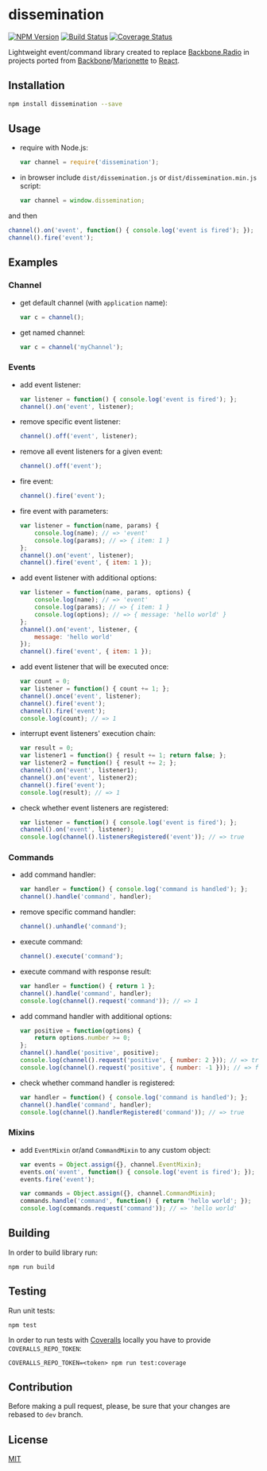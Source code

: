 # dissemination

[![NPM Version](https://badge.fury.io/js/dissemination.svg)](https://badge.fury.io/js/dissemination)
[![Build Status](https://travis-ci.org/ezze/dissemination.svg?branch=dev)](https://travis-ci.org/ezze/dissemination)
[![Coverage Status](https://coveralls.io/repos/github/ezze/dissemination/badge.svg?branch=dev)](https://coveralls.io/github/ezze/dissemination?branch=dev)

Lightweight event/command library created to replace [Backbone.Radio](https://github.com/marionettejs/backbone.radio) in
projects ported from [Backbone](http://backbonejs.org/)/[Marionette](https://marionettejs.com/) to [React](https://facebook.github.io/react/).

## Installation

```bash
npm install dissemination --save
```
    
## Usage

- require with Node.js:

    ```javascript
    var channel = require('dissemination');
    ```

- in browser include `dist/dissemination.js` or `dist/dissemination.min.js` script:

    ```javascript
    var channel = window.dissemination;
    ```
    
and then    
    
```javascript    
channel().on('event', function() { console.log('event is fired'); });
channel().fire('event');
```

## Examples

### Channel

- get default channel (with `application` name):

    ```javascript
    var c = channel();
    ```
    
- get named channel:

    ```javascript
    var c = channel('myChannel');
    ```
    
### Events
    
- add event listener:

    ```javascript
    var listener = function() { console.log('event is fired'); };
    channel().on('event', listener);
    ```    
    
- remove specific event listener:
    
    ```javascript
    channel().off('event', listener);
    ```
    
- remove all event listeners for a given event:
    
    ```javascript
    channel().off('event');
    ```
    
- fire event:

    ```javascript
    channel().fire('event');
    ```
    
- fire event with parameters:
    
    ```javascript
    var listener = function(name, params) {
        console.log(name); // => 'event'
        console.log(params); // => { item: 1 }
    };
    channel().on('event', listener);
    channel().fire('event', { item: 1 });
    ```
    
- add event listener with additional options:
    
    ```javascript
    var listener = function(name, params, options) {
        console.log(name); // => 'event'
        console.log(params); // => { item: 1 }
        console.log(options); // => { message: 'hello world' }
    };
    channel().on('event', listener, {
        message: 'hello world'      
    });
    channel().fire('event', { item: 1 });    
    ```
    
- add event listener that will be executed once:

    ```javascript
    var count = 0;
    var listener = function() { count += 1; };
    channel().once('event', listener);
    channel().fire('event');
    channel().fire('event');
    console.log(count); // => 1
    ```
    
- interrupt event listeners' execution chain:
    
    ```javascript
    var result = 0;
    var listener1 = function() { result += 1; return false; };
    var listener2 = function() { result += 2; };
    channel().on('event', listener1);
    channel().on('event', listener2);
    channel().fire('event');
    console.log(result); // => 1
    ```
    
- check whether event listeners are registered:

    ```javascript
    var listener = function() { console.log('event is fired'); };
    channel().on('event', listener);
    console.log(channel().listenersRegistered('event')); // => true
    ```
    
### Commands
    
- add command handler:

    ```javascript
    var handler = function() { console.log('command is handled'); };
    channel().handle('command', handler);
    ```
    
- remove specific command handler:
    
    ```javascript
    channel().unhandle('command');
    ```
    
- execute command:

    ```javascript
    channel().execute('command');
    ```
    
- execute command with response result:
    
    ```javascript
    var handler = function() { return 1 };
    channel().handle('command', handler);
    console.log(channel().request('command')); // => 1
    ```
    
- add command handler with additional options:    
    
    ```javascript
    var positive = function(options) {
        return options.number >= 0;
    };
    channel().handle('positive', positive);
    console.log(channel().request('positive', { number: 2 })); // => true
    console.log(channel().request('positive', { number: -1 })); // => false
    ```
    
- check whether command handler is registered:

    ```javascript
    var handler = function() { console.log('command is handled'); };
    channel().handle('command', handler);
    console.log(channel().handlerRegistered('command')); // => true
    ```    
    
### Mixins

- add `EventMixin` or/and `CommandMixin` to any custom object:

    ```javascript
    var events = Object.assign({}, channel.EventMixin);
    events.on('event', function() { console.log('event is fired'); });
    events.fire('event');
    ```
    
    ```javascript
    var commands = Object.assign({}, channel.CommandMixin);
    commands.handle('command', function() { return 'hello world'; });
    console.log(commands.request('command')); // => 'hello world'
    ```

## Building

In order to build library run:
                                          
    npm run build
    
## Testing
    
Run unit tests:
    
    npm test
    
In order to run tests with [Coveralls](http://coveralls.io) locally you have to provide `COVERALLS_REPO_TOKEN`:
        
    COVERALLS_REPO_TOKEN=<token> npm run test:coverage
    
## Contribution
    
Before making a pull request, please, be sure that your changes are rebased to `dev` branch.

## License

[MIT](LICENSE)
